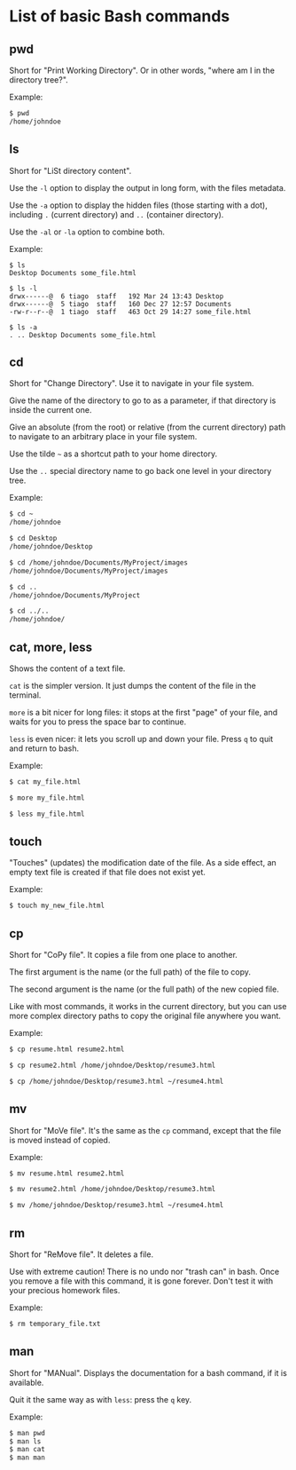 # List of basic Bash commands

## pwd

Short for "Print Working Directory". Or in other words, "where am I in the directory tree?".

Example:

```bash
$ pwd
/home/johndoe
```

## ls

Short for "LiSt directory content".

Use the `-l` option to display the output in long form, with the files metadata.

Use the `-a` option to display the hidden files (those starting with a dot), including `.` (current directory) and `..` (container directory).

Use the `-al` or `-la` option to combine both.

Example:

```
$ ls
Desktop Documents some_file.html

$ ls -l
drwx------@  6 tiago  staff   192 Mar 24 13:43 Desktop
drwx------@  5 tiago  staff   160 Dec 27 12:57 Documents
-rw-r--r--@  1 tiago  staff   463 Oct 29 14:27 some_file.html

$ ls -a
. .. Desktop Documents some_file.html
```

## cd

Short for "Change Directory". Use it to navigate in your file system.

Give the name of the directory to go to as a parameter, if that directory is inside the current one.

Give an absolute (from the root) or relative (from the current directory) path to navigate to an arbitrary place in your file system.

Use the tilde `~` as a shortcut path to your home directory.

Use the `..` special directory name to go back one level in your directory tree.

Example:

```bash
$ cd ~
/home/johndoe

$ cd Desktop
/home/johndoe/Desktop

$ cd /home/johndoe/Documents/MyProject/images
/home/johndoe/Documents/MyProject/images

$ cd ..
/home/johndoe/Documents/MyProject

$ cd ../..
/home/johndoe/
```

## cat, more, less

Shows the content of a text file.

`cat` is the simpler version. It just dumps the content of the file in the terminal.

`more` is a bit nicer for long files: it stops at the first "page" of your file, and waits for you to press the space bar to continue.

`less` is even nicer: it lets you scroll up and down your file. Press `q` to quit and return to bash.

Example:

```bash
$ cat my_file.html

$ more my_file.html

$ less my_file.html
```

## touch

"Touches" (updates) the modification date of the file. As a side effect, an empty text file is created if that file does not exist yet.

Example:

```bash
$ touch my_new_file.html
```

## cp

Short for "CoPy file". It copies a file from one place to another.

The first argument is the name (or the full path) of the file to copy.

The second argument is the name (or the full path) of the new copied file.

Like with most commands, it works in the current directory, but you can use more complex directory paths to copy the original file anywhere you want.

Example:

```bash
$ cp resume.html resume2.html

$ cp resume2.html /home/johndoe/Desktop/resume3.html

$ cp /home/johndoe/Desktop/resume3.html ~/resume4.html
```

## mv

Short for "MoVe file". It's the same as the `cp` command, except that the file is moved instead of copied.

Example:

```bash
$ mv resume.html resume2.html

$ mv resume2.html /home/johndoe/Desktop/resume3.html

$ mv /home/johndoe/Desktop/resume3.html ~/resume4.html
```

## rm

Short for "ReMove file". It deletes a file.

Use with extreme caution! There is no undo nor "trash can" in bash. Once you remove a file with this command, it is gone forever. Don't test it with your precious homework files.

Example:

```bash
$ rm temporary_file.txt
```

## man

Short for "MANual". Displays the documentation for a bash command, if it is available.

Quit it the same way as with `less`: press the `q` key.

Example:

```bash
$ man pwd
$ man ls
$ man cat
$ man man
```
